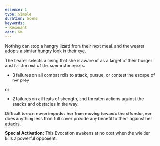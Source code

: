 ```yaml
---
essence: 1
type: Simple
duration: Scene
keywords:
- Resonant
cost: 5m
---
```


Nothing can stop a hungry lizard from their next meal, and the wearer adopts a similar hungry look in their eye.

The bearer selects a being that she is aware of as a target of their hunger and for the rest of the scene she rerolls:

* 3 failures on all combat rolls to attack, pursue, or contest the escape of her prey

or

* 2 failures on all feats of strength, and threaten actions against the snacks and obstacles in the way.

Difficult terrain never impedes her from moving towards the offender, nor does anything less than full cover provide any benefit to them against her attacks.

**Special Activation:** This Evocation awakens at no cost when the wielder kills a powerful opponent.
